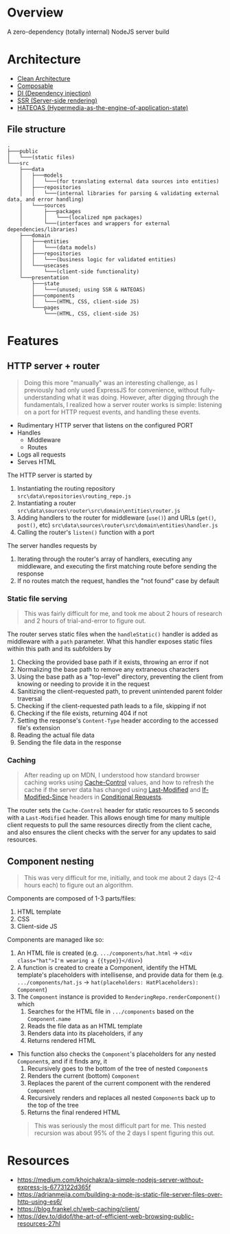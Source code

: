 # Overview

A zero-dependency (totally internal) NodeJS server build

# Architecture

- [Clean Architecture](https://blog.cleancoder.com/uncle-bob/2012/08/13/the-clean-architecture.html)
- [Composable](https://www.storyblok.com/mp/composable-architecture)
- [DI (Dependency injection)](https://www.jamesshore.com/v2/blog/2006/dependency-injection-demystified)
- [SSR (Server-side rendering)](https://developer.mozilla.org/en-US/docs/Glossary/SSR)
- [HATEOAS (Hypermedia-as-the-engine-of-application-state)](https://htmx.org/essays/hateoas/)

## File structure

```
.
├───public
│   └───(static files)
└───src
    ├───data
    │   ├───models
    │   │   └───(for translating external data sources into entities)
    │   ├───repositories
    │   │   └───(internal libraries for parsing & validating external data, and error handling)
    │   └───sources
    │       ├───packages
    │       │   └───(localized npm packages)
    │       └───(interfaces and wrappers for external dependencies/libraries)
    ├───domain
    │   ├───entities
    │   │   └───(data models)
    │   ├───repositories
    │   │   └───(business logic for validated entities)
    │   └───usecases
    │       └───(client-side functionality)
    └───presentation
        ├───state
        │   └───(unused; using SSR & HATEOAS)
        ├───components
        │   └───(HTML, CSS, client-side JS)
        └───pages
            └───(HTML, CSS, client-side JS)
```

# Features

## HTTP server + router

> Doing this more "manually" was an interesting challenge, as I previously had only used ExpressJS for convenience, without fully-understanding what it was doing. However, after digging through the fundamentals, I realized how a server router works is simple: listening on a port for HTTP request events, and handling these events.

- Rudimentary HTTP server that listens on the configured PORT
- Handles
  - Middleware
  - Routes
- Logs all requests
- Serves HTML

The HTTP server is started by

1. Instantiating the routing repository `src\data\repositories\routing_repo.js`
2. Instantiating a router `src\data\sources\router\src\domain\entities\router.js`
3. Adding handlers to the router for middleware (`use()`) and URLs (`get()`, `post()`, etc) `src\data\sources\router\src\domain\entities\handler.js`
4. Calling the router's `listen()` function with a port

The server handles requests by

1. Iterating through the router's array of handlers, executing any middleware, and executing the first matching route before sending the response
2. If no routes match the request, handles the "not found" case by default

### Static file serving

> This was fairly difficult for me, and took me about 2 hours of research and 2 hours of trial-and-error to figure out.

The router serves static files when the `handleStatic()` handler is added as middleware with a `path` parameter. What this handler exposes static files within this path and its subfolders by

1. Checking the provided base path if it exists, throwing an error if not
2. Normalizing the base path to remove any extraneous characters
3. Using the base path as a "top-level" directory, preventing the client from knowing or needing to provide it in the request
4. Sanitizing the client-requested path, to prevent unintended parent folder traversal
5. Checking if the client-requested path leads to a file, skipping if not
6. Checking if the file exists, returning 404 if not
7. Setting the response's `Content-Type` header according to the accessed file's extension
8. Reading the actual file data
9. Sending the file data in the response

### Caching

> After reading up on MDN, I understood how standard browser caching works using [Cache-Control](https://developer.mozilla.org/en-US/docs/Web/HTTP/Reference/Headers/Cache-Control) values, and how to refresh the cache if the server data has changed using [Last-Modified](https://developer.mozilla.org/en-US/docs/Web/HTTP/Reference/Headers/Last-Modified) and [If-Modified-Since](https://developer.mozilla.org/en-US/docs/Web/HTTP/Reference/Headers/If-Modified-Since) headers in [Conditional Requests](https://developer.mozilla.org/en-US/docs/Web/HTTP/Guides/Conditional_requests). 

The router sets the `Cache-Control` header for static resources to 5 seconds with a `Last-Modified` header. This allows enough time for many multiple client requests to pull the same resources directly from the client cache, and also ensures the client checks with the server for any updates to said resources.

## Component nesting

> This was very difficult for me, initially, and took me about 2 days (2-4 hours each) to figure out an algorithm.

Components are composed of 1-3 parts/files:
1. HTML template
2. CSS
3. Client-side JS

Components are managed like so:
1. An HTML file is created (e.g. `.../components/hat.html` -> `<div class="hat">I'm wearing a {{type}}</div>`)
2. A function is created to create a Component, identify the HTML template's placeholders with intellisense, and provide data for them (e.g. `.../components/hat.js` -> `hat(placeholders: HatPlaceholders): Component`)
3. The `Component` instance is provided to `RenderingRepo.renderComponent()` which
   1. Searches for the HTML file in `.../components` based on the `Component.name`
   2. Reads the file data as an HTML template
   4. Renders data into its placeholders, if any
   5. Returns rendered HTML
- This function also checks the `Component`'s placeholders for any nested `Component`s, and if it finds any, it
   1. Recursively goes to the bottom of the tree of nested `Component`s
   2. Renders the current (bottom) `Component`
   3. Replaces the parent of the current component with the rendered `Component`
   4. Recursively renders and replaces all nested `Component`s back up to the top of the tree
   5. Returns the final rendered HTML
   > This was seriously the most difficult part for me. This nested recursion was about 95% of the 2 days I spent figuring this out.

# Resources

- https://medium.com/khojchakra/a-simple-nodejs-server-without-express-js-6773122d365f
- https://adrianmejia.com/building-a-node-js-static-file-server-files-over-http-using-es6/
- https://blog.frankel.ch/web-caching/client/
- https://dev.to/didof/the-art-of-efficient-web-browsing-public-resources-27hl
